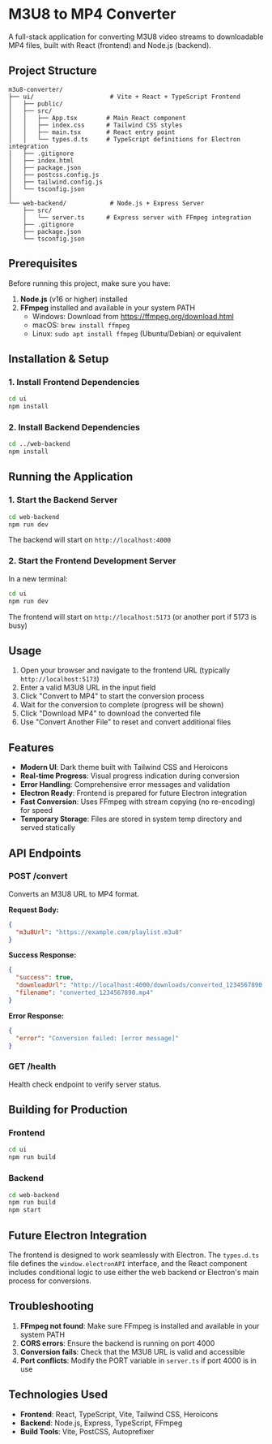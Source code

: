 # M3U8 to MP4 Converter

A full-stack application for converting M3U8 video streams to downloadable MP4 files, built with React (frontend) and Node.js (backend).

## Project Structure

```
m3u8-converter/
├── ui/                     # Vite + React + TypeScript Frontend
│   ├── public/
│   ├── src/
│   │   ├── App.tsx        # Main React component
│   │   ├── index.css      # Tailwind CSS styles
│   │   ├── main.tsx       # React entry point
│   │   └── types.d.ts     # TypeScript definitions for Electron integration
│   ├── .gitignore
│   ├── index.html
│   ├── package.json
│   ├── postcss.config.js
│   ├── tailwind.config.js
│   └── tsconfig.json
│
└── web-backend/            # Node.js + Express Server
    ├── src/
    │   └── server.ts      # Express server with FFmpeg integration
    ├── .gitignore
    ├── package.json
    └── tsconfig.json
```

## Prerequisites

Before running this project, make sure you have:

1. **Node.js** (v16 or higher) installed
2. **FFmpeg** installed and available in your system PATH
   - Windows: Download from https://ffmpeg.org/download.html
   - macOS: `brew install ffmpeg`
   - Linux: `sudo apt install ffmpeg` (Ubuntu/Debian) or equivalent

## Installation & Setup

### 1. Install Frontend Dependencies

```bash
cd ui
npm install
```

### 2. Install Backend Dependencies

```bash
cd ../web-backend
npm install
```

## Running the Application

### 1. Start the Backend Server

```bash
cd web-backend
npm run dev
```

The backend will start on `http://localhost:4000`

### 2. Start the Frontend Development Server

In a new terminal:

```bash
cd ui
npm run dev
```

The frontend will start on `http://localhost:5173` (or another port if 5173 is busy)

## Usage

1. Open your browser and navigate to the frontend URL (typically `http://localhost:5173`)
2. Enter a valid M3U8 URL in the input field
3. Click "Convert to MP4" to start the conversion process
4. Wait for the conversion to complete (progress will be shown)
5. Click "Download MP4" to download the converted file
6. Use "Convert Another File" to reset and convert additional files

## Features

- **Modern UI**: Dark theme built with Tailwind CSS and Heroicons
- **Real-time Progress**: Visual progress indication during conversion
- **Error Handling**: Comprehensive error messages and validation
- **Electron Ready**: Frontend is prepared for future Electron integration
- **Fast Conversion**: Uses FFmpeg with stream copying (no re-encoding) for speed
- **Temporary Storage**: Files are stored in system temp directory and served statically

## API Endpoints

### POST /convert

Converts an M3U8 URL to MP4 format.

**Request Body:**

```json
{
  "m3u8Url": "https://example.com/playlist.m3u8"
}
```

**Success Response:**

```json
{
  "success": true,
  "downloadUrl": "http://localhost:4000/downloads/converted_1234567890.mp4",
  "filename": "converted_1234567890.mp4"
}
```

**Error Response:**

```json
{
  "error": "Conversion failed: [error message]"
}
```

### GET /health

Health check endpoint to verify server status.

## Building for Production

### Frontend

```bash
cd ui
npm run build
```

### Backend

```bash
cd web-backend
npm run build
npm start
```

## Future Electron Integration

The frontend is designed to work seamlessly with Electron. The `types.d.ts` file defines the `window.electronAPI` interface, and the React component includes conditional logic to use either the web backend or Electron's main process for conversions.

## Troubleshooting

1. **FFmpeg not found**: Make sure FFmpeg is installed and available in your system PATH
2. **CORS errors**: Ensure the backend is running on port 4000
3. **Conversion fails**: Check that the M3U8 URL is valid and accessible
4. **Port conflicts**: Modify the PORT variable in `server.ts` if port 4000 is in use

## Technologies Used

- **Frontend**: React, TypeScript, Vite, Tailwind CSS, Heroicons
- **Backend**: Node.js, Express, TypeScript, FFmpeg
- **Build Tools**: Vite, PostCSS, Autoprefixer

